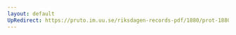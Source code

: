 ```yaml
---
layout: default
UpRedirect: https://pruto.im.uu.se/riksdagen-records-pdf/1880/prot-1880--ak--037/prot-1880--ak--037_021.pdf
---
```

